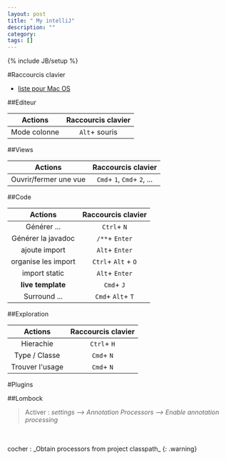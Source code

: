 ```yaml
---
layout: post
title: " My intelliJ"
description: ""
category: 
tags: []
---
```

{% include JB/setup %}

#Raccourcis clavier

  - [liste pour Mac OS](http://www.jetbrains.com/idea/docs/IntelliJIDEA_ReferenceCard_Mac.pdf)

##Editeur

| Actions                | Raccourcis clavier    |
|:----------------------:| :-------------------: |
| Mode colonne           | `Alt`+ souris         |



##Views

| Actions                | Raccourcis clavier                |
|:-------------------:   | :-------------------------------: |
| Ouvrir/fermer une vue  | `Cmd`+ `1`, `Cmd`+ `2`, ...       |


##Code

| Actions             | Raccourcis clavier    |
|:-------------------:| :-------------------: |
| Générer ...         | `Ctrl`+ `N`           |
| Générer la javadoc  | `/**`+ `Enter`        |
| ajoute import       | `Alt`+ `Enter`        |
| organise les import | `Ctrl`+ `Alt` + `O`    |
| import static       | `Alt`+ `Enter`        |
| **live template**   | `Cmd`+ `J`            |
| Surround ...        | `Cmd`+ `Alt`+ `T`     |


##Exploration

| Actions                | Raccourcis clavier|
|:----------------------:| :----------------:|
| Hierachie              | `Ctrl`+ `H`       |
| Type / Classe          | `Cmd`+ `N`        |
| Trouver l'usage        | `Cmd`+ `N`        |


#Plugins

##Lombock

>Activer : _settings --> Annotation Processors --> Enable annotation processing_
<br>
<br>
cocher : _Obtain processors from project classpath_
{: .warning}